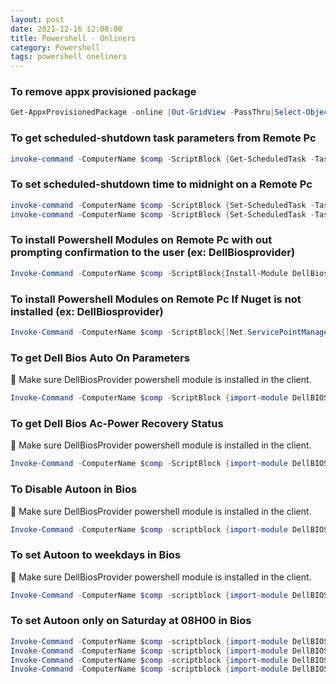 ```yaml
---
layout: post
date: 2021-12-16 12:08:00
title: Powershell - Onliners
category: Powershell
tags: powershell oneliners
---
```


### To remove appx provisioned package

```powershell
Get-AppxProvisionedPackage -online |Out-GridView -PassThru|Select-Object -Property PackageName |Remove-ProvisionedAppPackage -Online
```

### To get scheduled-shutdown task parameters from Remote Pc

```powershell
invoke-command -ComputerName $comp -ScriptBlock {Get-ScheduledTask -TaskName scheduled-shutdown} |Select-Object PSComputername,state, @{N="Starttime";E={$_.Triggers.StartBoundary}}
```
### To set scheduled-shutdown time to midnight on a Remote Pc

```powershell
invoke-command -ComputerName $comp -ScriptBlock {Set-ScheduledTask -TaskName "scheduled-shutdown" -Trigger (New-ScheduledTaskTrigger -At 00:00 -Daily)}
invoke-command -ComputerName $comp -ScriptBlock {Set-ScheduledTask -TaskName "scheduled-shutdown" -Trigger (New-ScheduledTaskTrigger -At 00:00 -Once)}
```

### To install Powershell Modules on Remote Pc with out prompting confirmation to the user (ex: DellBiosprovider)

```powershell
Invoke-Command -ComputerName $comp -ScriptBlock{Install-Module DellBiosProvider -Force -SkipPublisherCheck -Confirm:$false} 
```

### To install Powershell Modules on Remote Pc If Nuget is not installed (ex: DellBiosprovider)

```powershell
Invoke-Command -ComputerName $comp -ScriptBlock{[Net.ServicePointManager]::SecurityProtocol = [Net.SecurityProtocolType]::Tls12; Install-PackageProvider -Name NuGet -MinimumVersion 2.8.5.208 -Force; Install-Module DellBiosProvider -Force -SkipPublisherCheck -Confirm:$false} 
```

### To get Dell Bios Auto On Parameters

👿 Make sure DellBiosProvider powershell module is installed in the client. 

```powershell
Invoke-Command -ComputerName $comp -ScriptBlock {import-module DellBIOSProvider;Select-Object @{N="AutoOn";E={(Get-ChildItem -Path DellSmbios:\PowerManagement\AutoOn).CurrentValue}},@{N="AutoOnHr";E={(Get-ChildItem -Path DellSmbios:\PowerManagement\AutoOnHr).CurrentValue}},@{N="AutoOnMn";E={(Get-ChildItem -Path DellSmbios:\PowerManagement\AutoOnMn).CurrentValue}},@{N="AutoOnSun";E={(Get-ChildItem -Path DellSmbios:\PowerManagement\AutoOnSun).CurrentValue}},@{N="AutoOnMon";E={(Get-ChildItem -Path DellSmbios:\PowerManagement\AutoOnMon).CurrentValue}},@{N="AutoOnTue";E={(Get-ChildItem -Path DellSmbios:\PowerManagement\AutoOnTue).CurrentValue}},@{N="AutoOnWed";E={(Get-ChildItem -Path DellSmbios:\PowerManagement\AutoOnWed).CurrentValue}},@{N="AutoOnThur";E={(Get-ChildItem -Path DellSmbios:\PowerManagement\AutoOnThur).CurrentValue}},@{N="AutoOnFri";E={(Get-ChildItem -Path DellSmbios:\PowerManagement\AutoOnFri).CurrentValue}},@{N="AutoOnSat";E={(Get-ChildItem -Path DellSmbios:\PowerManagement\AutoOnSat).CurrentValue}} -InputObject '';}  | Select-Object PSComputerName,AutoOn,AutoOnHr,AutoOnMn,AutoOnSun,AutoOnMon,AutoOnTue,AutoOnWed,AutoOnThur,AutoOnFri,AutoOnSat | Ft -AutoSize
```

### To get Dell Bios Ac-Power Recovery Status

👿 Make sure DellBiosProvider powershell module is installed in the client. 

```powershell
Invoke-Command -ComputerName $comp -ScriptBlock {import-module DellBIOSProvider;Select-Object @{N="AcPwrRcvry";E={(Get-ChildItem -Path DellSmbios:\PowerManagement\AcPwrRcvry).CurrentValue}} -InputObject '';}  | Select-Object PSComputerName,AcPwrRcvry | Ft -AutoSize
```

### To Disable Autoon in Bios

👿 Make sure DellBiosProvider powershell module is installed in the client. 

```powershell
Invoke-Command -ComputerName $comp -scriptblock {import-module DellBIOSProvider; si -Path DellSmbios:\PowerManagement\AutoOn "Disabled" -Password ""}
```

### To set Autoon to weekdays in Bios

👿 Make sure DellBiosProvider powershell module is installed in the client. 

```powershell
Invoke-Command -ComputerName $comp -scriptblock {import-module DellBIOSProvider; si -Path DellSmbios:\PowerManagement\AutoOn "Weekdays" -Password ""}
```

### To set Autoon only on Saturday at 08H00 in Bios

```powershell
Invoke-Command -ComputerName $comp -scriptblock {import-module DellBIOSProvider; si -Path DellSmbios:\PowerManagement\AutoOn "SelectDays" -Password ""}
Invoke-Command -ComputerName $comp -scriptblock {import-module DellBIOSProvider; si -Path DellSmbios:\PowerManagement\AutoOnSat "Enabled" -Password ""}
Invoke-Command -ComputerName $comp -scriptblock {import-module DellBIOSProvider; si -Path DellSmbios:\PowerManagement\AutoOnHr "08" -Password ""}
Invoke-Command -ComputerName $comp -scriptblock {import-module DellBIOSProvider; si -Path DellSmbios:\PowerManagement\AutoOnMn "00" -Password ""}
```

